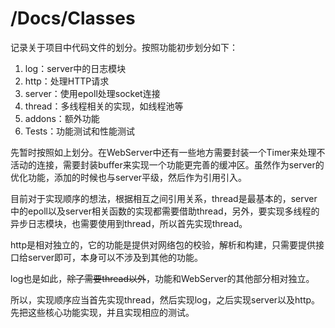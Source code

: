 # /Docs/Classes

记录关于项目中代码文件的划分。按照功能初步划分如下：

1. log：server中的日志模块
2. http：处理HTTP请求
3. server：使用epoll处理socket连接
4. thread：多线程相关的实现，如线程池等
5. addons：额外功能
6. Tests：功能测试和性能测试



先暂时按照如上划分。在WebServer中还有一些地方需要封装一个Timer来处理不活动的连接，需要封装buffer来实现一个功能更完善的缓冲区。虽然作为server的优化功能，添加的时候也与server平级，然后作为引用引入。

目前对于实现顺序的想法，根据相互之间引用关系，thread是最基本的，server中的epoll以及server相关函数的实现都需要借助thread，另外，要实现多线程的异步日志模块，也需要使用到thread，所以首先实现thread。

http是相对独立的，它的功能是提供对网络包的校验，解析和构建，只需要提供接口给server即可，本身可以不涉及到其他的功能。

log也是如此，~~除了需要thread以外~~，功能和WebServer的其他部分相对独立。



所以，实现顺序应当首先实现thread，然后实现log，之后实现server以及http。先把这些核心功能实现，并且实现相应的测试。

